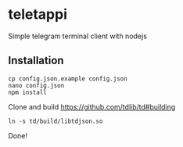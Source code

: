 # teletappi
Simple telegram terminal client with nodejs
## Installation
```
cp config.json.example config.json
nano config.json
npm install
```
Clone and build https://github.com/tdlib/td#building
```
ln -s td/build/libtdjson.so
```
Done!

